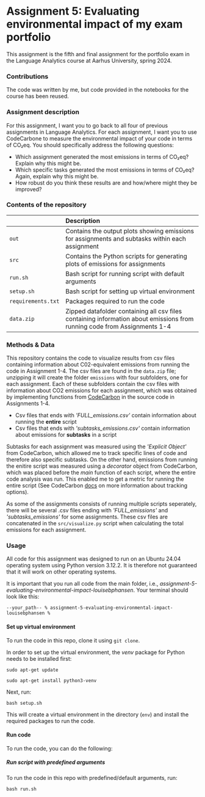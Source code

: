 # Assignment 5: Evaluating environmental impact of my exam portfolio

This assignment is the fifth and final assignment for the portfolio exam in the Language Analytics course at Aarhus University, spring 2024.

### Contributions

The code was written by me, but code provided in the notebooks for the course has been reused. 

### Assignment description

For this assignment, I want you to go back to all four of previous assignments in Language Analytics. For each assignment, I want you to use CodeCarbone to measure the environmental impact of your code in terms of CO₂eq. You should specifically address the following questions:

- Which assignment generated the most emissions in terms of CO₂eq? Explain why this might be.
- Which specific tasks generated the most emissions in terms of CO₂eq? Again, explain why this might be.
- How robust do you think these results are and how/where might they be improved?

### Contents of the repository

| <div style="width:120px"></div>| Description |
|---------|:-----------|
| ```out``` | Contains the output plots showing emissions for assignments and subtasks within each assignment|
| ```src```  | Contains the Python scripts for generating plots of emissions for assignments|
| ```run.sh```    | Bash script for running script with default arguments|
| ```setup.sh```  | Bash script for setting up virtual environment|
| ```requirements.txt```  | Packages required to run the code|
|```data.zip```| Zipped datafolder containing all csv files containing information about emissions from running code from Assignments 1-4|

### Methods & Data
This repository contains the code to visualize results from csv files containing information about C02-equivalent emissions from running the code in Assignment 1-4. The csv files are found in the ```data.zip``` file; unzipping it will create the folder ```emissions``` with four subfolders, one for each assignment. Each of these subfolders contain the csv files with information about CO2 emissions for each assignment, which was obtained by implementing functions from [CodeCarbon](https://codecarbon.io/) in the source code in Assignments 1-4. 

- Csv files that ends with *'FULL_emissions.csv'* contain information about running the **entire** script
- Csv files that ends with *'subtasks_emissions.csv'* contain information about emissions for **subtasks** in a script

Subtasks for each assignment was measured using the *'Explicit Object'* from CodeCarbon, which allowed me to track specific lines of code and therefore also specific subtasks. On the other hand, emissions from running the enitire script was measured using a *decorator* object from CodeCarbon, which was placed before the *main* function of each script, where the entire code analysis was run. This enabled me to get a metric for running the entire script (See CodeCarbon [docs](https://mlco2.github.io/codecarbon/examples.html#using-the-explicit-object) on more information about tracking options).

As some of the assignments consists of running multiple scripts seperately, there will be several .csv files ending with *'FULL_emissions'* and *'subtasks_emissions'* for some assignments. These csv files are concatenated in the ```src/visualize.py``` script when calculating the total emissions for each assignment.

### Usage

All code for this assignment was designed to run on an Ubuntu 24.04 operating system using Python version 3.12.2. It is therefore not guaranteed that it will work on other operating systems.

It is important that you run all code from the main folder, i.e., *assignment-5-evaluating-environmental-impact-louisebphansen*. Your terminal should look like this:

```
--your_path-- % assignment-5-evaluating-environmental-impact-louisebphansen %
```

#### Set up virtual environment

To run the code in this repo, clone it using ```git clone```.

In order to set up the virtual environment, the *venv* package for Python needs to be installed first:

```
sudo apt-get update

sudo apt-get install python3-venv
```

Next, run:

```
bash setup.sh
```

This will create a virtual environment in the directory (```env```) and install the required packages to run the code.

#### Run code

To run the code, you can do the following:

##### Run script with predefined arguments

To run the code in this repo with predefined/default arguments, run:
```
bash run.sh
```

